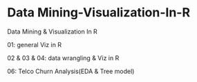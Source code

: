 # Data Mining-Visualization-In-R
Data Mining & Visualization In R

01: general Viz in R

02 & 03 & 04: data wrangling & Viz in R

06: Telco Churn Analysis(EDA & Tree model)
